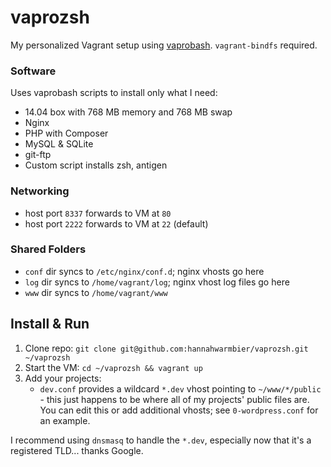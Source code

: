 vaprozsh
========

My personalized Vagrant setup using [vaprobash](https://github.com/fideloper/Vaprobash). `vagrant-bindfs` required.

### Software
Uses vaprobash scripts to install only what I need:
- 14.04 box with 768 MB memory and 768 MB swap
- Nginx
- PHP with Composer
- MySQL & SQLite
- git-ftp
- Custom script installs zsh, antigen

### Networking
- host port `8337` forwards to VM at `80`
- host port `2222` forwards to VM at `22` (default)

### Shared Folders
- `conf` dir syncs to `/etc/nginx/conf.d`; nginx vhosts go here
- `log` dir syncs to `/home/vagrant/log`; nginx vhost log files go here
- `www` dir syncs to `/home/vagrant/www`

## Install & Run
1. Clone repo: `git clone git@github.com:hannahwarmbier/vaprozsh.git ~/vaprozsh`
2. Start the VM: `cd ~/vaprozsh && vagrant up`
3. Add your projects:
    - `dev.conf` provides a wildcard `*.dev` vhost pointing to `~/www/*/public` - this just happens to be where all of my projects' public files are. You can edit this or add additional vhosts; see `0-wordpress.conf` for an example.

I recommend using `dnsmasq` to handle the `*.dev`, especially now that it's a registered TLD... thanks Google.
